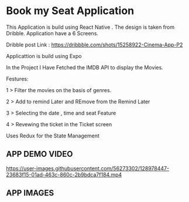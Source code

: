 # Book my Seat Application 

 This Application is build using React Native . The design is taken from Dribble. Application have a 6 Screens.
 
 Dribble post Link : https://dribbble.com/shots/15258922-Cinema-App-P2
 
 
 Applicattion is build using Expo

 In the Project I Have Fetched the IMDB API  to display the Movies.

 Festures: 
 
 1 > Filter the movies on the basis of genres.
 
 2 > Add to remind Later and REmove from the Remind Later 
 
 3 > Selecting the date , time and seat Feature 
 
 4 > Revewing the ticket in the Ticket screen 

 
 Uses Redux for the State Management

 ## APP DEMO VIDEO 
https://user-images.githubusercontent.com/56273302/128978447-23683f15-01ad-463c-860c-2b9bdca7f184.mp4

## APP IMAGES

